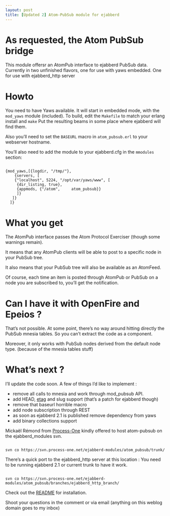 ```yaml
---
layout: post
title: [Updated 2] Atom-PubSub module for ejabberd
---
```

<h1>As requested, the Atom PubSub bridge</h1>

<p>This module offersr an AtomPub interface to ejabberd PubSub data. Currently in two unfinished flavors, one for use with yaws embedded. One for use with ejabberd_http server</p>

<h1>Howto</h1>

<p>You need to have Yaws available. It will start in embedded mode, with the <code>mod_yaws</code> module (included).
To build, edit the <code>Makefile</code> to match your erlang install and <code>make</code> Put the resulting beams in some place where ejabberd will find them.</p>

<p>Also you&#8217;ll need to set the <code>BASEURL</code> macro in <code>atom_pubsub.erl</code> to your webserver hostname.</p>

<p>You&#8217;ll also need to add the module to your ejabberd.cfg in the <code>mmodules</code> section:</p>

<pre><code class="erlang">
{mod_yaws,[{logdir, "/tmp/"},
    {servers, [
    {"localhost", 5224, "/opt/var/yaws/www", [
     {dir_listing, true},
     {appmods, {"/atom",     atom_pubsub}}
     ]}
   ]}
  ]}
</code></pre>

<h1>What you get</h1>

<p>The AtomPub interface passes the Atom Protocol Exerciser (though some warnings remain).</p>

<p>It means that any AtomPub clients will be able to post to a specific node in your PubSub tree.</p>

<p>It also means that your PubSub tree will also be available as an AtomFeed.</p>

<p>Of course, each time an item is posted through AtomPub or PubSub on a node you are subscribed to, you&#8217;ll get the notification.</p>

<h1>Can I have it with OpenFire and Epeios ?</h1>

<p>That&#8217;s not possible. At some point, there&#8217;s no way around hitting directly the PubSub mnesia tables. So you can&#8217;t extract the code as a component.</p>

<p>Moreover, it only works with PubSub nodes derived from the default node type. (because of the mnesia tables stuff)</p>

<h1>What&#8217;s next ?</h1>

<p>I&#8217;ll update the code soon.
A few of things I&#8217;d like to implement :</p>

<ul>
<li>remove all calls to mnesia and work through mod_pubsub API.</li>
<li>add HEAD, <a href="http://intertwingly.net/blog/2006/06/05/Elevator-Pitch">etag</a> and slug support (that&#8217;s a patch for ejabberd though)</li>
<li>remove that baseurl horrible macro</li>
<li>add node subscription through REST</li>
<li>as soon as ejabberd 2.1 is published remove dependency from yaws</li>
<li>add binary collections support</li>
</ul>

<p>Mickaël Rémond from <a href="http://www.process-one.net/">Process-One</a> kindly offered to host atom-pubsub on the ejabberd_modules svn.</p>

<pre><code class="shell">
svn co https://svn.process-one.net/ejabberd-modules/atom_pubsub/trunk/
</code></pre>

<p>There&#8217;s a quick port to the ejabberd_http server at this location :
You need to be running ejabberd 2.1 or current trunk to have it work.</p>

<pre><code class="shell">
svn co https://svn.process-one.net/ejabberd-modules/atom_pubsub/branches/ejabberd_http_branch/
</code></pre>

<p>Check out the <a href="https://svn.process-one.net/ejabberd-modules/atom_pubsub/branches/ejabberd_http_branch/README">README</a> for installation.</p>

<p>Shoot your questions in the comment or via email (anything on this weblog domain goes to my inbox)</p>      

